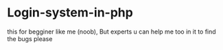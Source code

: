 # Login-system-in-php
this for begginer like me (noob), But experts u can help me too in it to find the bugs please
